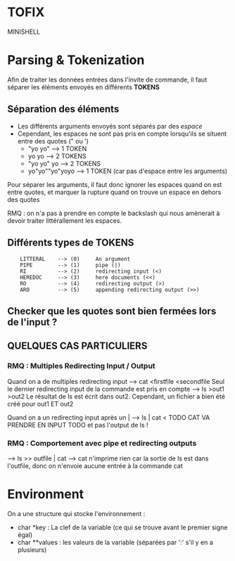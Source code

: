 # TOFIX




MINISHELL

# Parsing & Tokenization

Afin de traiter les données entrées dans l'invite de commande, il faut séparer les éléments envoyés en différents **TOKENS**

## Séparation des éléments

- Les différents arguments envoyés sont séparés par des *espace*
- Cependant, les espaces ne sont pas pris en compte lorsqu'ils se situent entre des quotes (" ou ')
  - "yo yo" 		--> 1 TOKEN
  - yo yo 			--> 2 TOKENS
  - "yo yo" yo		--> 2 TOKENS
  - yo"yo""yo"yoyo 	--> 1 TOKEN (car pas d'espace entre les arguments)

Pour séparer les arguments, il faut donc ignorer les espaces quand on est entre quotes, et marquer la rupture quand on trouve un espace en dehors des quotes

RMQ : on n'a pas à prendre en compte le backslash qui nous amènerait à devoir traiter littérallement les espaces.

## Différents types de TOKENS

		LITTERAL	--> (0)		An argument
		PIPE		-->	(1)		pipe (|)
		RI			-->	(2)		redirecting input (<)
		HEREDOC		-->	(3)		here documents (<<)
		RO			-->	(4)		redirecting output (>)
		ARO			-->	(5)		appending redirecting output (>>)

## Checker que les quotes sont bien fermées lors de l'input ?

## QUELQUES CAS PARTICULIERS

### RMQ : Multiples Redirecting Input / Output

Quand on a de multiples redirecting input 
  --> cat <firstfile <secondfile
  Seul le dernier redirecting input de la commande est pris en compte
  --> ls >out1 >out2
  Le résultat de ls est écrit dans out2. Cependant, un fichier a bien été créé pour out1 ET out2

Quand on a un redirecting input après un |
 --> ls | cat < TODO
 CAT VA PRENDRE EN INPUT TODO et pas l'output de ls !

### RMQ : Comportement avec pipe et redirecting outputs

--> ls >> outfile | cat --> cat n'imprime rien car la sortie de ls est dans l'outfile, donc on n'envoie aucune entrée à la commande cat

# Environment

On a une structure qui stocke l'environnement : 
- char *key : La clef de la variable (ce qui se trouve avant le premier signe égal)
- char **values : les valeurs de la variable (séparées par ':' s'il y en a plusieurs)